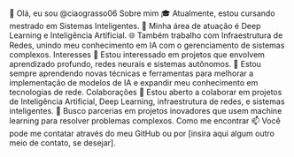 👋 Olá, eu sou @ciaograsso06
Sobre mim
🎓 Atualmente, estou cursando mestrado em Sistemas Inteligentes.
🤖 Minha área de atuação é Deep Learning e Inteligência Artificial.
🌐 Também trabalho com Infraestrutura de Redes, unindo meu conhecimento em IA com o gerenciamento de sistemas complexos.
Interesses
👀 Estou interessado em projetos que envolvem aprendizado profundo, redes neurais e sistemas autônomos.
🌱 Estou sempre aprendendo novas técnicas e ferramentas para melhorar a implementação de modelos de IA e expandir meu conhecimento em tecnologias de rede.
Colaborações
💞️ Estou aberto a colaborar em projetos de Inteligência Artificial, Deep Learning, infraestrutura de redes, e sistemas inteligentes.
🚀 Busco parcerias em projetos inovadores que usem machine learning para resolver problemas complexos.
Como me encontrar
📫 Você pode me contatar através do meu GitHub ou por [insira aqui algum outro meio de contato, se desejar].

<!---
ciaograsso06/ciaograsso06 is a ✨ special ✨ repository because its `README.md` (this file) appears on your GitHub profile.
You can click the Preview link to take a look at your changes.
--->
